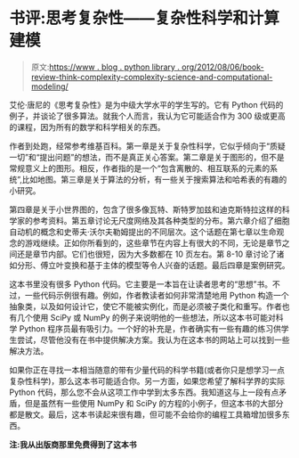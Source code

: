 # 书评:思考复杂性——复杂性科学和计算建模

> 原文:[https://www . blog . python library . org/2012/08/06/book-review-think-complexity-complexity-science-and-computational-modeling/](https://www.blog.pythonlibrary.org/2012/08/06/book-review-think-complexity-complexity-science-and-computational-modeling/)

艾伦·唐尼的《思考复杂性》是为中级大学水平的学生写的。它有 Python 代码的例子，并谈论了很多算法。就我个人而言，我认为它可能适合作为 300 级或更高的课程，因为所有的数学和科学相关的东西。

作者到处跑，经常参考维基百科。第一章是关于复杂性科学，它似乎倾向于“质疑一切”和“提出问题”的想法，而不是真正关心答案。第二章是关于图形的，但不是常规意义上的图形。相反，作者指的是一个“包含离散的、相互联系的元素的系统”,比如地图。第三章是关于算法的分析，有一些关于搜索算法和哈希表的有趣的小研究。

第四章是关于小世界图的，包含了很多像瓦特、斯特罗加兹和迪克斯特拉这样的科学家的参考资料。第五章讨论无尺度网络及其各种类型的分布。第六章介绍了细胞自动机的概念和史蒂夫·沃尔夫勒姆提出的不同层次。这个话题在第七章以生命观念的游戏继续。正如你所看到的，这些章节在内容上有很大的不同，无论是章节之间还是章节内部。它们也很短，因为大多数都在 10 页左右。第 8-10 章讨论了诸如分形、傅立叶变换和基于主体的模型等令人兴奋的话题。最后四章是案例研究。

这本书里没有很多 Python 代码。它主要是一本旨在让读者思考的“思想”书。不过，一些代码示例很有趣。例如，作者教读者如何非常清楚地用 Python 构造一个抽象类，以及如何设计它，使它不能被实例化，而是必须被子类化和重写。作者也有几个使用 SciPy 或 NumPy 的例子来说明他的一些想法，所以这本书可能对科学 Python 程序员最有吸引力。一个好的补充是，作者确实有一些有趣的练习供学生尝试，尽管他没有在书中提供解决方案。我认为在这本书的网站上可以找到一些解决方法。

如果你正在寻找一本相当随意的带有少量代码的科学书籍(或者你只是想学习一点复杂性科学)，那么这本书可能适合你。另一方面，如果您希望了解科学界的实际 Python 代码，那么您不会从这项工作中学到太多东西。我知道这与上一段有点矛盾，但是虽然有一些使用 NumPy 和 SciPy 的方程的小例子，但这本书的大部分都是散文。最后，这本书读起来很有趣，但可能不会给你的编程工具箱增加很多东西。

**注:我从出版商那里免费得到了这本书**